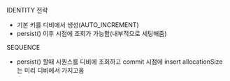 IDENTITY 전략
* 기본 키를 디비에서 생성(AUTO_INCREMENT)
* persist() 이후 시점에 조회가 가능함(내부적으로 세팅해줌)

SEQUENCE
* persist() 할때 시퀀스를 디비에 조회하고 commit 시점에 insert allocationSize는 미리 디비에서 가지고옴